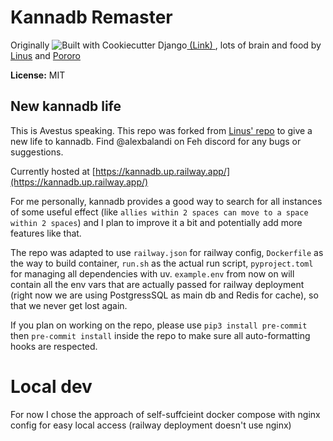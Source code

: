 # Kannadb Remaster
Originally ![Built with Cookiecutter Django](https://img.shields.io/badge/built%20with-Cookiecutter%20Django-ff69b4.svg)[ (Link) ](https://github.com/pydanny/cookiecutter-django/) , lots of brain and food by [Linus](https://github.com/LinusMain) and [Pororo](https://github.com/poroporon)

**License:** MIT

## New kannadb life

This is Avestus speaking. This repo was forked from [Linus' repo](https://github.com/LinusMain/linus) to give a new life to kannadb. Find @alexbalandi on Feh discord for any bugs or suggestions.

Currently hosted at [https://kannadb.up.railway.app/](https://kannadb.up.railway.app/)

For me personally, kannadb provides a good way to search for all instances of some useful effect (like `allies within 2 spaces can move to a space within 2 spaces`) and I plan to improve it a bit and potentially add more features like that.

The repo was adapted to use `railway.json` for railway config, `Dockerfile` as the way to build container, `run.sh` as the actual run script, `pyproject.toml` for managing all dependencies with uv. `example.env` from now on will contain all the env vars that are actually passed for railway deployment (right now we are using PostgressSQL as main db and Redis for cache), so that we never get lost again.

If you plan on working on the repo, please use `pip3 install pre-commit` then `pre-commit install` inside the repo to make sure all auto-formatting hooks are respected.


# Local dev
For now I chose the approach of self-suffcieint docker compose with nginx config for easy local access (railway deployment doesn't use nginx)